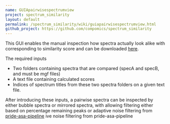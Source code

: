 ```yaml
---
name: GUIApairwisespectrumview
project: spectrum_similarity
layout: default
permalink: /spectrum_similarity/wiki/guiapairwisespectrumview.html
github_project: https://github.com/compomics/spectrum_similarity
---
```


This GUI enables the manual inspection how spectra actually look alike with corresponding to similarity score and can be downloaded [here](http://genesis.ugent.be/maven2/com/compomics/spectrum_similarity_pairwise_GUI/0.1/spectrum_similarity_pairwise_GUI-0.1.zip).

The required inputs 
- Two folders containing spectra that are compared (specA and specB, and must be mgf files) 
- A text file containing calculated scores
- Indices of spectrum titles from these two spectra folders on a given text file. 

After introducing these inputs, a pairwise spectra can be inspected by either bubble spectra or mirrored spectra, with allowing filtering either based on percentage remaining peaks or adaptive noise filtering from [pride-asa-pipeline](/pride-asa-pipeline.html) ive noise filtering from pride-asa-pipeline 